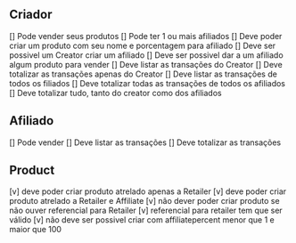 ## Criador ## 
[] Pode vender seus produtos 
[] Pode ter 1 ou mais afiliados 
[] Deve poder criar um produto com seu nome e porcentagem para afiliado
[] Deve ser possivel um Creator criar um afiliado 
[] Deve ser possivel dar a um afiliado algum produto para vender
[] Deve listar as transações do Creator
[] Deve totalizar as transações apenas do Creator
[] Deve listar as transações de todos os filiados
[] Deve totalizar todas as transações de todos os afiliados
[] Deve totalizar tudo, tanto do creator como dos afiliados 
 

## Afiliado ## 
[] Pode vender 
[] Deve listar as transações
[] Deve totalizar as transações
 

## Product ##
[v] deve poder criar produto atrelado apenas a Retailer
[v] deve poder criar produto atrelado a Retailer e Affiliate
[v] não dever poder criar produto se não ouver referencial para Retailer
[v] referencial para retailer tem que ser válido
[v] não deve ser possivel criar com affiliatepercent menor que 1 e maior que 100

